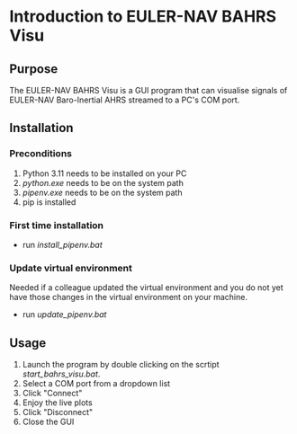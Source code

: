 # Introduction to EULER-NAV BAHRS Visu

## Purpose

The EULER-NAV BAHRS Visu is a GUI program that can visualise signals of EULER-NAV Baro-Inertial AHRS streamed to a PC's COM port.

## Installation

### Preconditions

1. Python 3.11 needs to be installed on your PC
2. *python.exe* needs to be on the system path
3. *pipenv.exe* needs to be on the system path
4. pip is installed

### First time installation

- run *install_pipenv.bat*

### Update virtual environment

Needed if a colleague updated the virtual environment and you do not
yet have those changes in the virtual environment on your machine.

- run *update_pipenv.bat*

## Usage

1. Launch the program by double clicking on the scrtipt *start_bahrs_visu.bat*.
2. Select a COM port from a dropdown list
3. Click "Connect"
4. Enjoy the live plots
5. Click "Disconnect"
6. Close the GUI
